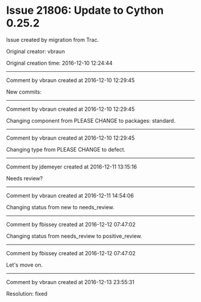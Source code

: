 # Issue 21806: Update to Cython 0.25.2

Issue created by migration from Trac.

Original creator: vbraun

Original creation time: 2016-12-10 12:24:44




---

Comment by vbraun created at 2016-12-10 12:29:45

New commits:


---

Comment by vbraun created at 2016-12-10 12:29:45

Changing component from PLEASE CHANGE to packages: standard.


---

Comment by vbraun created at 2016-12-10 12:29:45

Changing type from PLEASE CHANGE to defect.


---

Comment by jdemeyer created at 2016-12-11 13:15:16

Needs review?


---

Comment by vbraun created at 2016-12-11 14:54:06

Changing status from new to needs_review.


---

Comment by fbissey created at 2016-12-12 07:47:02

Changing status from needs_review to positive_review.


---

Comment by fbissey created at 2016-12-12 07:47:02

Let's move on.


---

Comment by vbraun created at 2016-12-13 23:55:31

Resolution: fixed
